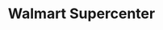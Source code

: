 ---
title: "Walmart Supercenter"
url: /milwaukee/walmart-supercenter-south-27th-street/
shop: supermarket
---